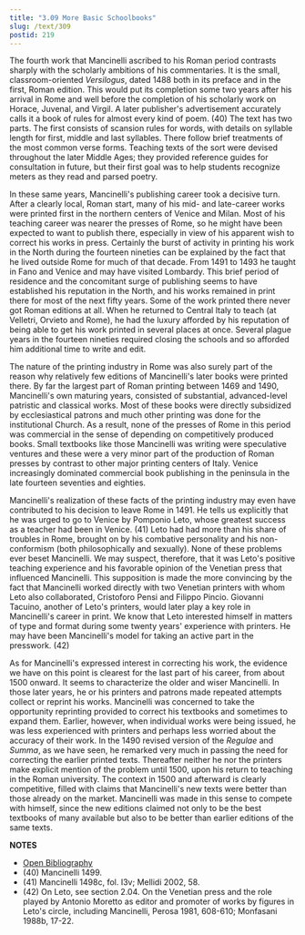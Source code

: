 ```yaml
---
title: "3.09 More Basic Schoolbooks"
slug: /text/309
postid: 219
---
```

The fourth work that Mancinelli ascribed to his Roman period contrasts sharply with the scholarly ambitions of his commentaries. It is the small, classroom-oriented *Versilogus*, dated 1488 both in its preface and in the first, Roman edition. This would put its completion some two years after his arrival in Rome and well before the completion of his scholarly work on Horace, Juvenal, and Virgil. A later publisher's advertisement accurately calls it a book of rules for almost every kind of poem. (40) The text has two parts. The first consists of scansion rules for words, with details on syllable length for first, middle and last syllables. There follow brief treatments of the most common verse forms. Teaching texts of the sort were devised throughout the later Middle Ages; they provided reference guides for consultation in future, but their first goal was to help students recognize meters as they read and parsed poetry.

In these same years, Mancinelli's publishing career took a decisive turn. After a clearly local, Roman start, many of his mid- and late-career works were printed first in the northern centers of Venice and Milan. Most of his teaching career was nearer the presses of Rome, so he might have been expected to want to publish there, especially in view of his apparent wish to correct his works in press. Certainly the burst of activity in printing his work in the North during the fourteen nineties can be explained by the fact that he lived outside Rome for much of that decade. From 1491 to 1493 he taught in Fano and Venice and may have visited Lombardy. This brief period of residence and the concomitant surge of publishing seems to have established his reputation in the North, and his works remained in print there for most of the next fifty years. Some of the work printed there never got Roman editions at all. When he returned to Central Italy to teach (at Velletri, Orvieto and Rome), he had the luxury afforded by his reputation of being able to get his work printed in several places at once. Several plague years in the fourteen nineties required closing the schools and so afforded him additional time to write and edit.

The nature of the printing industry in Rome was also surely part of the reason why relatively few editions of Mancinelli's later books were printed there. By far the largest part of Roman printing between 1469 and 1490, Mancinelli's own maturing years, consisted of substantial, advanced-level patristic and classical works. Most of these books were directly subsidized by ecclesiastical patrons and much other printing was done for the institutional Church. As a result, none of the presses of Rome in this period was commercial in the sense of depending on competitively produced books. Small textbooks like those Mancinelli was writing were speculative ventures and these were a very minor part of the production of Roman presses by contrast to other major printing centers of Italy. Venice increasingly dominated commercial book publishing in the peninsula in the late fourteen seventies and eighties.

Mancinelli's realization of these facts of the printing industry may even have contributed to his decision to leave Rome in 1491. He tells us explicitly that he was urged to go to Venice by Pomponio Leto, whose greatest success as a teacher had been in Venice. (41) Leto had had more than his share of troubles in Rome, brought on by his combative personality and his non-conformism (both philosophically and sexually). None of these problems ever beset Mancinelli. We may suspect, therefore, that it was Leto's positive teaching experience and his favorable opinion of the Venetian press that influenced Mancinelli. This supposition is made the more convincing by the fact that Mancinelli worked directly with two Venetian printers with whom Leto also collaborated, Cristoforo Pensi and Filippo Pincio. Giovanni Tacuino, another of Leto's printers, would later play a key role in Mancinelli's career in print. We know that Leto interested himself in matters of type and format during some twenty years' experience with printers. He may have been Mancinelli's model for taking an active part in the presswork. (42)

As for Mancinelli's expressed interest in correcting his work, the evidence we have on this point is clearest for the last part of his career, from about 1500 onward. It seems to characterize the older and wiser Mancinelli. In those later years, he or his printers and patrons made repeated attempts collect or reprint his works. Mancinelli was concerned to take the opportunity reprinting provided to correct his textbooks and sometimes to expand them. Earlier, however, when individual works were being issued, he was less experienced with printers and perhaps less worried about the accuracy of their work. In the 1490 revised version of the *Regulae* and *Summa*, as we have seen, he remarked very much in passing the need for correcting the earlier printed texts. Thereafter neither he nor the printers make explicit mention of the problem until 1500, upon his return to teaching in the Roman university. The context in 1500 and afterward is clearly competitive, filled with claims that Mancinelli's new texts were better than those already on the market. Mancinelli was made in this sense to compete with himself, since the new editions claimed not only to be the best textbooks of many available but also to be better than earlier editions of the same texts.

**NOTES**
* [Open Bibliography](/bibliography.pdf)
* (40) Mancinelli 1499.
* (41) Mancinelli 1498c, fol. I3v; Mellidi 2002, 58.
* (42) On Leto, see section 2.04. On the Venetian press and the role played by Antonio Moretto as editor and promoter of works by figures in Leto's circle, including Mancinelli, Perosa 1981, 608-610; Monfasani 1988b, 17-22.
